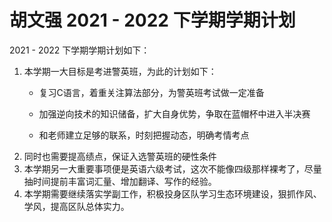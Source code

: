 # 胡文强 2021 - 2022 下学期学期计划

2021 - 2022 下学期学期计划如下：

1. 本学期一大目标是考进警英班，为此的计划如下：
   - 复习C语言，着重关注算法部分，为警英班考试做一定准备
   
   - 加强逆向技术的知识储备，扩大自身优势，争取在蓝帽杯中进入半决赛
   
   - 和老师建立足够的联系，时刻把握动态，明确考情考点
2. 同时也需要提高绩点，保证入选警英班的硬性条件
3. 本学期另一大重要事项便是英语六级考试，这次不能像四级那样裸考了，尽量抽时间提前丰富词汇量、增加翻译、写作的经验。
4. 本学期需要继续落实学副工作，积极投身区队学习生态环境建设，狠抓作风、学风，提高区队总体实力。
